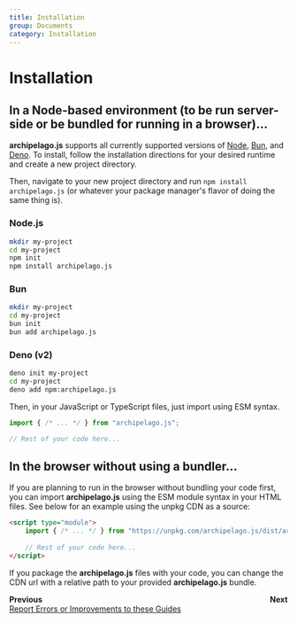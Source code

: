 ```yaml
---
title: Installation
group: Documents
category: Installation
---
```

# Installation

## In a Node-based environment (to be run server-side or be bundled for running in a browser)...

**archipelago.js** supports all currently supported versions of [Node](https://nodejs.org), [Bun](https://bun.sh), and 
[Deno](https://deno.land). To install, follow the installation directions for your desired runtime and create a new
project directory.

Then, navigate to your new project directory and run `npm install archipelago.js` (or whatever your package
manager's flavor of doing the same thing is).

### Node.js

```bash
mkdir my-project
cd my-project
npm init
npm install archipelago.js
```

### Bun
```bash
mkdir my-project
cd my-project
bun init
bun add archipelago.js
```

### Deno (v2)
```bash
deno init my-project
cd my-project
deno add npm:archipelago.js
```

Then, in your JavaScript or TypeScript files, just import using ESM syntax.

```js
import { /* ... */ } from "archipelago.js";

// Rest of your code here...
```

## In the browser without using a bundler... 

If you are planning to run in the browser without bundling your code first, you can import **archipelago.js** using
the ESM module syntax in your HTML files. See below for an example using the unpkg CDN as a source:

```html
<script type="module">
    import { /* ... */ } from "https://unpkg.com/archipelago.js/dist/archipelago.min.js";
    
    // Rest of your code here...
</script>
```

If you package the **archipelago.js** files with your code, you can change the CDN url with a relative path to your
provided **archipelago.js** bundle.

[//]: # (Page navigation footer; needs to be updated manually for now.)
<footer style="display: flex; justify-content: space-between">
  <div>
    <b>Previous</b>
    <div>
      <a href="./introduction/doc_improvements.md">Report Errors or Improvements to these Guides</a>
    </div>
  </div>
  <div style="text-align: right">
    <b>Next</b>
    <div>
      <a></a>
    </div>
  </div>
</footer>
